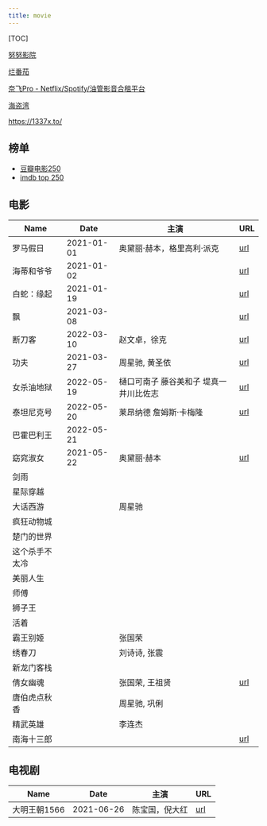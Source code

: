 ```yaml
---
title: movie
---
```


[TOC]

[努努影院](https://www.nunuyy10.top/)

[烂番茄](https://www.rottentomatoes.com/)

[奈飞Pro - Netflix/Spotify/油管影音合租平台](https://naifei.pro/m/)

[海盗湾](https://thepiratebay10.org/)

https://1337x.to/

## 榜单

- [豆瓣电影250](https://movie.douban.com/top250)
- [imdb top 250](https://www.imdb.com/chart/top/)

## 电影

| Name           | Date       | 主演                                    | URL                                                         |
| -------------- | ---------- | --------------------------------------- | ----------------------------------------------------------- |
| 罗马假日       | 2021-01-01 | 奥黛丽·赫本，格里高利·派克              | [url](https://www.bilibili.com/bangumi/play/ss27504?t=5731) |
| 海蒂和爷爷     | 2021-01-02 |                                         | [url](https://www.bilibili.com/bangumi/play/ss26976)        |
| 白蛇：缘起     | 2021-01-19 |                                         | [url](https://www.bilibili.com/bangumi/play/ss26652/)       |
| 飘             | 2021-03-08 |                                         | [url](https://www.bilibili.com/bangumi/play/ss31886)        |
| 断刀客         | 2022-03-10 | 赵文卓，徐克                            | [url](https://www.nnyy6.top/dianying/5571.html)             |
| 功夫           | 2021-03-27 | 周星驰, 黄圣依                          | [url](https://www.bilibili.com/bangumi/play/ep313572)       |
| 女杀油地狱     | 2022-05-19 | 樋口可南子 藤谷美和子 堤真一 井川比佐志 | [url](https://www.nnyy6.top/dianying/47785.html)            |
| 泰坦尼克号     | 2022-05-20 | 莱昂纳德 詹姆斯·卡梅隆                  | [url](https://www.nnyy6.top/dianying/6030.html)             |
| 巴霍巴利王     | 2022-05-21 |                                         |                                                             |
| 窈窕淑女       | 2021-05-22 | 奥黛丽·赫本                             | [url](https://www.bilibili.com/bangumi/play/ep402990)       |
| 剑雨           |            |                                         |                                                             |
| 星际穿越       |            |                                         |                                                             |
| 大话西游       |            | 周星驰                                  |                                                             |
| 疯狂动物城     |            |                                         |                                                             |
| 楚门的世界     |            |                                         |                                                             |
| 这个杀手不太冷 |            |                                         |                                                             |
| 美丽人生       |            |                                         |                                                             |
| 师傅           |            |                                         |                                                             |
| 狮子王         |            |                                         |                                                             |
| 活着           |            |                                         |                                                             |
| 霸王别姬       |            | 张国荣                                  |                                                             |
| 绣春刀         |            | 刘诗诗, 张震                            |                                                             |
| 新龙门客栈     |            |                                         |                                                             |
| 倩女幽魂       |            | 张国荣, 王祖贤                          | [url](https://www.bilibili.com/bangumi/play/ss27823/)       |
| 唐伯虎点秋香   |            | 周星驰, 巩俐                            |                                                             |
| 精武英雄       |            | 李连杰                                  |                                                             |
| 南海十三郎     |            |                                         | [url](https://www.bilibili.com/bangumi/play/ss34361)        |

## 电视剧

| Name         | Date       | 主演           | URL                                              |
| ------------ | ---------- | -------------- | ------------------------------------------------ |
| 大明王朝1566 | 2021-06-26 | 陈宝国，倪大红 | [url](https://movie.douban.com/subject/2210001/) |